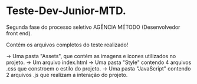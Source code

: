 # Teste-Dev-Junior-MTD.

Segunda fase do processo seletivo AGÊNCIA MÉTODO (Desenvolvedor front end).

Contém os arquivos completos do teste realizado!

-> Uma pasta "Assets", que contém as imagens e icones utilizados no projeto. 
-> Um arquivo index.html 
-> Uma pasta "Style" contendo 4 arquivos .css que constroem o estilo do projeto. 
-> Uma pasta "JavaScript" contendo 2 arquivos .js que realizam a interação do projeto.
